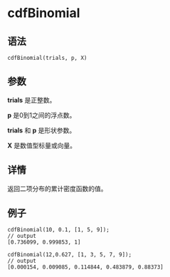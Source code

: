 # cdfBinomial

## 语法

`cdfBinomial(trials, p, X)`

## 参数

**trials** 是正整数。

**p** 是0到1之间的浮点数。

**trials** 和 **p** 是形状参数。

**X** 是数值型标量或向量。

## 详情

返回二项分布的累计密度函数的值。

## 例子

```
cdfBinomial(10, 0.1, [1, 5, 9]);
// output
[0.736099, 0.999853, 1]

cdfBinomial(12,0.627, [1, 3, 5, 7, 9]);
// output
[0.000154, 0.009085, 0.114844, 0.483879, 0.88373]
```

